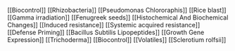 [[Biocontrol]]
[[Rhizobacteria]]
[[Pseudomonas Chlororaphis]]
[[Rice blast]]
[[Gamma irradiation]]
[[Fenugreek seeds]]
[[Histochemical And Biochemical Changes]]
[[Induced resistance]]
[[Systemic acquired resistance]]
[[Defense Priming]]
[[Bacillus Subtilis Lipopeptides]]
[[Growth Gene Expression]]
[[Trichoderma]]
[[Biocontrol]]
[[Volatiles]]
[[Sclerotium rolfsii]]
